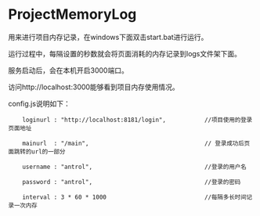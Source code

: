 ProjectMemoryLog
================

用来进行项目内存记录，在windows下面双击start.bat进行运行。

运行过程中，每隔设置的秒数就会将页面消耗的内存记录到logs文件架下面。

服务启动后，会在本机开启3000端口。

访问http://localhost:3000能够看到项目内存使用情况。

config.js说明如下：
	
		loginurl : "http://localhost:8181/login",           //项目使用的登录页面地址
		
		mainurl  : "/main",                                 // 登录成功后页面跳转的url的一部分
	
		username : "antrol",                                //登录的用户名
		
		password : "antrol",                                //登录的密码
		
		interval : 3 * 60 * 1000                            //每隔多长时间记录一次内存
